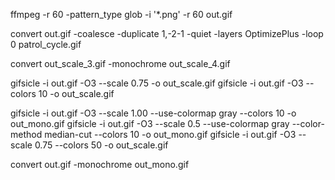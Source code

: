 ffmpeg -r 60 -pattern_type glob -i '*.png' -r 60 out.gif

convert out.gif -coalesce   -duplicate 1,-2-1 -quiet -layers OptimizePlus  -loop 0 patrol_cycle.gif

convert out_scale_3.gif -monochrome out_scale_4.gif

gifsicle -i out.gif -O3 --scale 0.75 -o out_scale.gif
gifsicle -i out.gif -O3 --colors 10 -o out_scale.gif

gifsicle -i out.gif -O3 --scale 1.00 --use-colormap gray  --colors 10 -o out_mono.gif
gifsicle -i out.gif -O3 --scale 0.5 --use-colormap gray --color-method median-cut --colors 10 -o out_mono.gif
gifsicle -i out.gif -O3 --scale 0.75 --colors 50 -o out_scale.gif

convert out.gif -monochrome out_mono.gif
